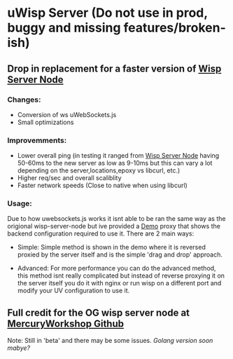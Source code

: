# uWisp Server (Do not use in prod, buggy and missing features/broken-ish)
## Drop in replacement for a faster version of [Wisp Server Node](https://github.com/MercuryWorkshop/wisp-server-node)

### Changes:
- Conversion of ws uWebSockets.js
- Small optimizations

### Improvemments:
- Lower overall ping (in testing it ranged from [Wisp Server Node](https://github.com/MercuryWorkshop/wisp-server-node) having 50-60ms to the new server as low as 9-10ms but this can vary a lot depending on the server,locations,epoxy vs libcurl, etc.)
- Higher req/sec and overall scaliblity
- Faster network speeds (Close to native when using libcurl)

### Usage:
Due to how uwebsockets.js works it isnt able to be ran the same way as the origional wisp-server-node but ive provided a [Demo](https://github.com/Astatine-Development/uWisp-Demo-Proxy) proxy that shows the backend configuration required to use it.
There are 2 main ways:
- Simple:
Simple method is shown in the demo where it is reversed proxied by the server itself and is the simple 'drag and drop' approach.

- Advanced:
For more performance you can do the advanced method, this method isnt really complicated but instead of reverse proxying it on the server itself you do it with nginx or run wisp on a different port and modify your UV configuration to use it.

## Full credit for the OG wisp server node at [MercuryWorkshop Github](https://github.com/MercuryWorkshop/)

Note: Still in 'beta' and there may be some issues.
*Golang version soon mabye?*
